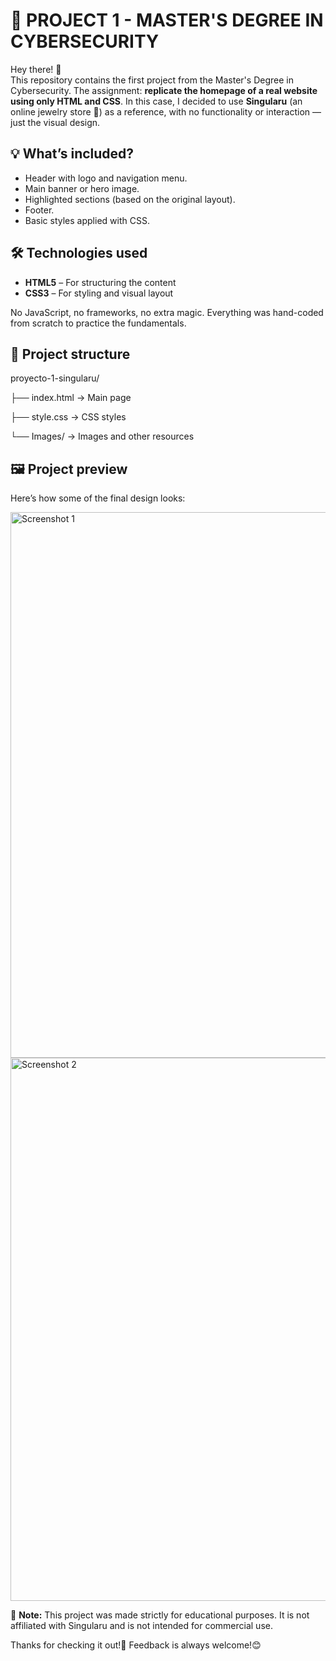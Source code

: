 # 🧪 PROJECT 1 - MASTER'S DEGREE IN CYBERSECURITY

Hey there! 👋  
This repository contains the first project from the Master's Degree in Cybersecurity. The assignment: **replicate the homepage of a real website using only HTML and CSS**.
In this case, I decided to use **Singularu** (an online jewelry store 💍) as a reference, with no functionality or interaction — just the visual design.

## 💡 What’s included?

- Header with logo and navigation menu.
- Main banner or hero image.
- Highlighted sections (based on the original layout). 
- Footer.
- Basic styles applied with CSS.

## 🛠 Technologies used

- **HTML5** – For structuring the content  
- **CSS3** – For styling and visual layout  

No JavaScript, no frameworks, no extra magic. Everything was hand-coded from scratch to practice the fundamentals.

## 📁 Project structure
proyecto-1-singularu/

├── index.html → Main page

├── style.css → CSS styles

└── Images/ → Images and other resources


## 🖼 Project preview

Here’s how some of the final design looks:

<img width="1920" height="873" alt="Screenshot 1" src="https://github.com/user-attachments/assets/0a96fc03-e66c-4263-9dad-8647a41a10b3" />

<img width="1920" height="869" alt="Screenshot 2" src="https://github.com/user-attachments/assets/8f0146eb-2255-45ab-8973-511ad64c9abc" />



🚫 **Note:** This project was made strictly for educational purposes. It is not affiliated with Singularu and is not intended for commercial use.

Thanks for checking it out!🚀
Feedback is always welcome!😊


